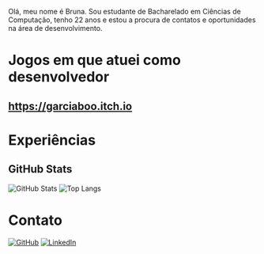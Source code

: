Olá, meu nome é Bruna.
Sou estudante de Bacharelado em Ciências de Computação, tenho 22 anos e estou a procura de contatos e oportunidades na área de desenvolvimento. 

# Jogos em que atuei como desenvolvedor
## https://garciaboo.itch.io


# Experiências

## GitHub Stats
![GitHub Stats](https://github-readme-stats.vercel.app/api?username=GarciaBoo&theme=transparent&bg_color=000&border_color=30A3DC&show_icons=true&icon_color=30A3DC&title_color=E94D5F&text_color=FFF)
![Top Langs](https://github-readme-stats-git-masterrstaa-rickstaa.vercel.app/api/top-langs/?usernameGarciaBoo&layout=compact&bg_color=000&border_color=30A3DC&title_color=E94D5F&text_color=FFF)

# Contato
[![GitHub](https://img.shields.io/badge/LinkedIn-000?style=for-the-badge&logo=linkedin&logoColor=0E76A8)](https://www.linkedin.com/in/bruna-garcia-951a00180)
[![LinkedIn](https://img.shields.io/badge/LinkedIn-000?style=for-the-badge&logo=linkedin&logoColor=0E76A8)](https://www.linkedin.com/in/bruna-garcia-951a00180)
